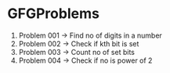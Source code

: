 # GFGProblems
1. Problem 001  -> Find no of digits in a number
2. Problem 002  -> Check if kth bit is set
3. Problem 003  -> Count no of set bits
4. Problem 004  -> Check if no is power of 2 
